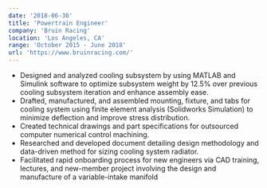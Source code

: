 ```yaml
---
date: '2018-06-30'
title: 'Powertrain Engineer'
company: 'Bruin Racing'
location: 'Los Angeles, CA'
range: 'October 2015 - June 2018'
url: 'https://www.bruinracing.com/'
---
```


- Designed and analyzed cooling subsystem by using MATLAB and Simulink software to optimize subsystem weight by 12.5% over previous cooling subsystem iteration and enhance assembly ease.
- Drafted, manufactured, and assembled mounting, fixture, and tabs for cooling system using finite element analysis (Solidworks Simulation) to minimize deflection and improve stress distribution.
- Created technical drawings and part specifications for outsourced computer numerical control machining.
- Researched and developed document detailing design methodology and data-driven method for sizing cooling system radiator.
- Facilitated rapid onboarding process for new engineers via CAD training, lectures, and new-member project involving the design and manufacture of a variable-intake manifold
